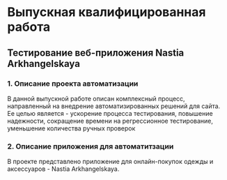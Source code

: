 # Выпускная квалифицированная работа
## Тестирование веб-приложения Nastia Arkhangelskaya
### 1. Описание проекта автоматизации
В данной выпускной работе описан комплексный процесс, направленный на внедрение автоматизированных решений для сайта. Ее целью является - ускорение процесса тестирования, повышение надежности, сокращение времени на регрессионное тестирование, уменьшение количества ручных проверок
### 2. Описание приложения для автоматитзации
В проекте представлено приложение для онлайн-покупок одежды и аксессуаров - Nastia Arkhangelskaya. 
